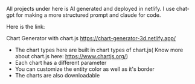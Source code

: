 All projects under here is AI generated and deployed in netlify. I use chat-gpt for making a more structured prompt and claude for code. 

Here is the link:

Chart Generator with chart.js
https://chart-generator-3d.netlify.app/
- The chart types here are built in chart types of chart.js( Know more about chart.js here: https://www.chartjs.org/)
- Each chart has a different parameter
- You can customize the entity color as well as it's border
- The charts are also downloadable
